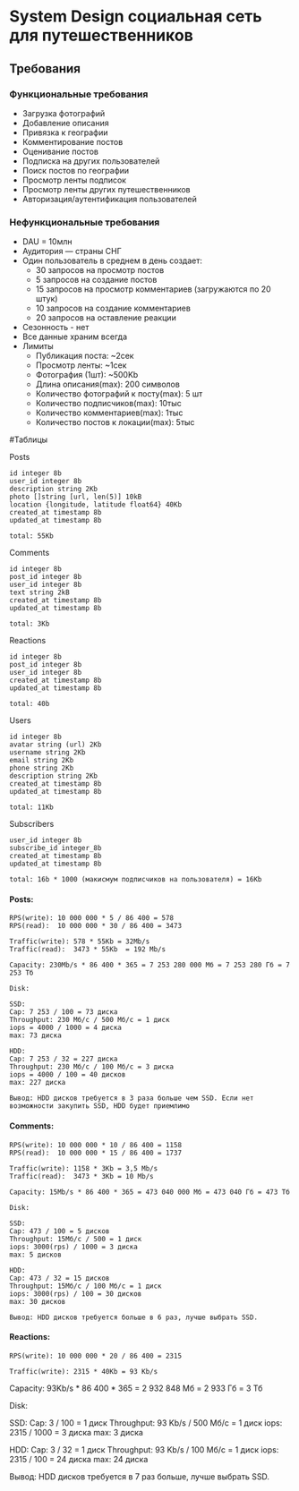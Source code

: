 # System Design социальная сеть для путешественников

## Требования

### Функциональные требования
- Загрузка фотографий
- Добавление описания
- Привязка к географии
- Комментирование постов
- Оценивание постов
- Подписка на других пользователей
- Поиск постов по географии
- Просмотр ленты подписок
- Просмотр ленты других путешественников
- Авторизация/аутентификация пользователей

### Нефункциональные требования
- DAU = 10млн
- Аудитория — страны СНГ
- Один пользователь в среднем в день создает:
  - 30 запросов на просмотр постов
  - 5 запросов на создание постов
  - 15 запросов на просмотр комментариев (загружаются по 20 штук)
  - 10 запросов на создание комментариев
  - 20 запросов на оставление реакции
- Сезонность - нет
- Все данные храним всегда
- Лимиты
  - Публикация поста: ~2сек
  - Просмотр ленты: ~1сек
  - Фотография (1шт): ~500Kb
  - Длина описания(max): 200 символов
  - Количество фотографий к посту(max): 5 шт
  - Количество подписчиков(max): 10тыс
  - Количество комментариев(max): 1тыс
  - Количество постов к локации(max): 5тыс

#Таблицы

Posts
```
id integer 8b
user_id integer 8b
description string 2Kb
photo []string [url, len(5)] 10kB
location {longitude, latitude float64} 40Kb
created_at timestamp 8b
updated_at timestamp 8b

total: 55Kb
```

Comments
```
id integer 8b
post_id integer 8b
user_id integer 8b
text string 2kB
created_at timestamp 8b
updated_at timestamp 8b

total: 3Kb
```

Reactions
```
id integer 8b
post_id integer 8b
user_id integer 8b
created_at timestamp 8b
updated_at timestamp 8b

total: 40b
```

Users
```
id integer 8b
avatar string (url) 2Kb
username string 2Kb
email string 2Kb
phone string 2Kb
description string 2Kb
created_at timestamp 8b
updated_at timestamp 8b

total: 11Kb
```

Subscribers
```
user_id integer 8b
subscribe_id integer_8b
created_at timestamp 8b
updated_at timestamp 8b

total: 16b * 1000 (макисмум подписчиков на пользователя) = 16Kb
```


#### Posts:
```
RPS(write): 10 000 000 * 5 / 86 400 = 578
RPS(read):  10 000 000 * 30 / 86 400 = 3473

Traffic(write): 578 * 55Kb = 32Mb/s
Traffic(read):  3473 * 55Kb  = 192 Mb/s

Capacity: 230Mb/s * 86 400 * 365 = 7 253 280 000 Мб = 7 253 280 Гб = 7 253 Тб

Disk:

SSD:
Cap: 7 253 / 100 = 73 диска
Throughput: 230 Мб/с / 500 Мб/с = 1 диск
iops = 4000 / 1000 = 4 диска
max: 73 диска

HDD:
Cap: 7 253 / 32 = 227 диска
Throughput: 230 Мб/с / 100 Мб/с = 3 диска
iops = 4000 / 100 = 40 дисков
max: 227 диска

Вывод: HDD дисков требуется в 3 раза больше чем SSD. Если нет возможности закупить SSD, HDD будет приемлимо
```

#### Comments:
```
RPS(write): 10 000 000 * 10 / 86 400 = 1158
RPS(read):  10 000 000 * 15 / 86 400 = 1737

Traffic(write): 1158 * 3Kb = 3,5 Mb/s
Traffic(read):  3473 * 3Kb = 10 Mb/s

Capacity: 15Mb/s * 86 400 * 365 = 473 040 000 Мб = 473 040 Гб = 473 Тб

Disk:

SSD:
Cap: 473 / 100 = 5 дисков
Throughput: 15Мб/с / 500 = 1 диск
iops: 3000(rps) / 1000 = 3 диска
max: 5 дисков

HDD: 
Cap: 473 / 32 = 15 дисков
Throughput: 15Мб/с / 100 Мб/с = 1 диск
iops: 3000(rps) / 100 = 30 дисков
max: 30 дисков

Вывод: HDD дисков требуется больше в 6 раз, лучше выбрать SSD.
```

#### Reactions:
```
RPS(write): 10 000 000 * 20 / 86 400 = 2315

Traffic(write): 2315 * 40Kb = 93 Kb/s
```

Capacity: 93Kb/s * 86 400 * 365 = 2 932 848 Мб = 2 933 Гб = 3 Тб

Disk: 

SSD:
Cap: 3 / 100 = 1 диск
Throughput: 93 Kb/s / 500 Мб/с = 1 диск
iops: 2315 / 1000 = 3 диска
max: 3 диска

HDD:
Cap: 3 / 32 = 1 диск
Throughput: 93 Kb/s / 100 Мб/с = 1 диск
iops: 2315 / 100 = 24 диска
max: 24 диска

Вывод: HDD дисков требуется в 7 раз больше, лучше выбрать SSD.